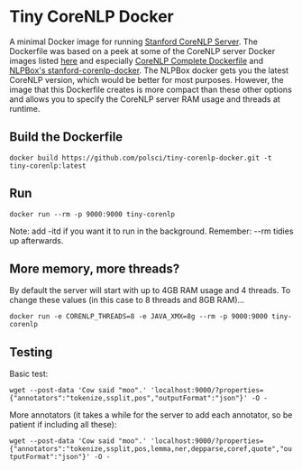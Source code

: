 # Tiny CoreNLP Docker

A minimal Docker image for running [Stanford CoreNLP Server](https://stanfordnlp.github.io/CoreNLP/corenlp-server.html). The Dockerfile was based on a peek at some of the CoreNLP server Docker images listed [here](https://stanfordnlp.github.io/CoreNLP/other-languages.html#docker) and especially [CoreNLP Complete Dockerfile](https://github.com/grahamimac/corenlp-complete-docker) and [NLPBox's stanford-corenlp-docker](https://github.com/NLPbox/stanford-corenlp-docker). The NLPBox docker gets you the latest CoreNLP version, which would be better for most purposes. However, the image that this Dockerfile creates is more compact than these other options and allows you to specify the CoreNLP server RAM usage and threads at runtime.

## Build the Dockerfile

`docker build https://github.com/polsci/tiny-corenlp-docker.git -t tiny-corenlp:latest`

## Run

`docker run --rm -p 9000:9000 tiny-corenlp`

Note: add -itd if you want it to run in the background.
Remember: --rm tidies up afterwards.

## More memory, more threads?

By default the server will start with up to 4GB RAM usage and 4 threads. To change these values (in this case to 8 threads and 8GB RAM)...

`docker run -e CORENLP_THREADS=8 -e JAVA_XMX=8g --rm -p 9000:9000 tiny-corenlp`

## Testing

Basic test:

`wget --post-data 'Cow said "moo".' 'localhost:9000/?properties={"annotators":"tokenize,ssplit,pos","outputFormat":"json"}' -O -`

More annotators (it takes a while for the server to add each annotator, so be patient if including all these):

`wget --post-data 'Cow said "moo".' 'localhost:9000/?properties={"annotators":"tokenize,ssplit,pos,lemma,ner,depparse,coref,quote","outputFormat":"json"}' -O -`
